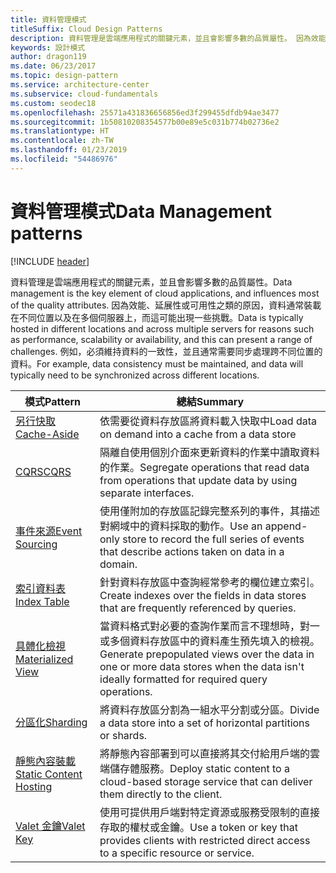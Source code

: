 ```yaml
---
title: 資料管理模式
titleSuffix: Cloud Design Patterns
description: 資料管理是雲端應用程式的關鍵元素，並且會影響多數的品質屬性。 因為效能、延展性或可用性之類的原因，資料通常裝載在不同位置以及在多個伺服器上，而這可能出現一些挑戰。 例如，必須維持資料的一致性，並且通常需要同步處理跨不同位置的資料。
keywords: 設計模式
author: dragon119
ms.date: 06/23/2017
ms.topic: design-pattern
ms.service: architecture-center
ms.subservice: cloud-fundamentals
ms.custom: seodec18
ms.openlocfilehash: 25571a431836656856ed3f299455dfdb94ae3477
ms.sourcegitcommit: 1b50810208354577b00e89e5c031b774b02736e2
ms.translationtype: HT
ms.contentlocale: zh-TW
ms.lasthandoff: 01/23/2019
ms.locfileid: "54486976"
---
```

# <a name="data-management-patterns"></a><span data-ttu-id="a758f-106">資料管理模式</span><span class="sxs-lookup"><span data-stu-id="a758f-106">Data Management patterns</span></span>

[!INCLUDE [header](../../_includes/header.md)]

<span data-ttu-id="a758f-107">資料管理是雲端應用程式的關鍵元素，並且會影響多數的品質屬性。</span><span class="sxs-lookup"><span data-stu-id="a758f-107">Data management is the key element of cloud applications, and influences most of the quality attributes.</span></span> <span data-ttu-id="a758f-108">因為效能、延展性或可用性之類的原因，資料通常裝載在不同位置以及在多個伺服器上，而這可能出現一些挑戰。</span><span class="sxs-lookup"><span data-stu-id="a758f-108">Data is typically hosted in different locations and across multiple servers for reasons such as performance, scalability or availability, and this can present a range of challenges.</span></span> <span data-ttu-id="a758f-109">例如，必須維持資料的一致性，並且通常需要同步處理跨不同位置的資料。</span><span class="sxs-lookup"><span data-stu-id="a758f-109">For example, data consistency must be maintained, and data will typically need to be synchronized across different locations.</span></span>

|                        <span data-ttu-id="a758f-110">模式</span><span class="sxs-lookup"><span data-stu-id="a758f-110">Pattern</span></span>                         |                                                                  <span data-ttu-id="a758f-111">總結</span><span class="sxs-lookup"><span data-stu-id="a758f-111">Summary</span></span>                                                                  |
|--------------------------------------------------------|-------------------------------------------------------------------------------------------------------------------------------------------|
|            [<span data-ttu-id="a758f-112">另行快取</span><span class="sxs-lookup"><span data-stu-id="a758f-112">Cache-Aside</span></span>](../cache-aside.md)            |                                            <span data-ttu-id="a758f-113">依需要從資料存放區將資料載入快取中</span><span class="sxs-lookup"><span data-stu-id="a758f-113">Load data on demand into a cache from a data store</span></span>                                             |
|                   [<span data-ttu-id="a758f-114">CQRS</span><span class="sxs-lookup"><span data-stu-id="a758f-114">CQRS</span></span>](../cqrs.md)                   |                    <span data-ttu-id="a758f-115">隔離自使用個別介面來更新資料的作業中讀取資料的作業。</span><span class="sxs-lookup"><span data-stu-id="a758f-115">Segregate operations that read data from operations that update data by using separate interfaces.</span></span>                     |
|         [<span data-ttu-id="a758f-116">事件來源</span><span class="sxs-lookup"><span data-stu-id="a758f-116">Event Sourcing</span></span>](../event-sourcing.md)         |               <span data-ttu-id="a758f-117">使用僅附加的存放區記錄完整系列的事件，其描述對網域中的資料採取的動作。</span><span class="sxs-lookup"><span data-stu-id="a758f-117">Use an append-only store to record the full series of events that describe actions taken on data in a domain.</span></span>               |
|            [<span data-ttu-id="a758f-118">索引資料表</span><span class="sxs-lookup"><span data-stu-id="a758f-118">Index Table</span></span>](../index-table.md)            |                         <span data-ttu-id="a758f-119">針對資料存放區中查詢經常參考的欄位建立索引。</span><span class="sxs-lookup"><span data-stu-id="a758f-119">Create indexes over the fields in data stores that are frequently referenced by queries.</span></span>                          |
|      [<span data-ttu-id="a758f-120">具體化檢視</span><span class="sxs-lookup"><span data-stu-id="a758f-120">Materialized View</span></span>](../materialized-view.md)      | <span data-ttu-id="a758f-121">當資料格式對必要的查詢作業而言不理想時，對一或多個資料存放區中的資料產生預先填入的檢視。</span><span class="sxs-lookup"><span data-stu-id="a758f-121">Generate prepopulated views over the data in one or more data stores when the data isn't ideally formatted for required query operations.</span></span> |
|               [<span data-ttu-id="a758f-122">分區化</span><span class="sxs-lookup"><span data-stu-id="a758f-122">Sharding</span></span>](../sharding.md)               |                                    <span data-ttu-id="a758f-123">將資料存放區分割為一組水平分割或分區。</span><span class="sxs-lookup"><span data-stu-id="a758f-123">Divide a data store into a set of horizontal partitions or shards.</span></span>                                     |
| [<span data-ttu-id="a758f-124">靜態內容裝載</span><span class="sxs-lookup"><span data-stu-id="a758f-124">Static Content Hosting</span></span>](../static-content-hosting.md) |                   <span data-ttu-id="a758f-125">將靜態內容部署到可以直接將其交付給用戶端的雲端儲存體服務。</span><span class="sxs-lookup"><span data-stu-id="a758f-125">Deploy static content to a cloud-based storage service that can deliver them directly to the client.</span></span>                    |
|              [<span data-ttu-id="a758f-126">Valet 金鑰</span><span class="sxs-lookup"><span data-stu-id="a758f-126">Valet Key</span></span>](../valet-key.md)              |                 <span data-ttu-id="a758f-127">使用可提供用戶端對特定資源或服務受限制的直接存取的權杖或金鑰。</span><span class="sxs-lookup"><span data-stu-id="a758f-127">Use a token or key that provides clients with restricted direct access to a specific resource or service.</span></span>                 |
